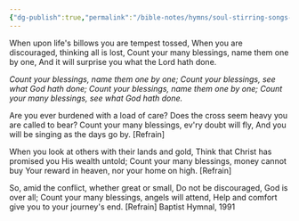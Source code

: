 ```yaml
---
{"dg-publish":true,"permalink":"/bible-notes/hymns/soul-stirring-songs-and-hymns/count-your-blessings/","title":"Count Your Blessings"}
---
```



When upon life's billows you are tempest tossed,
When you are discouraged, thinking all is lost,
Count your many blessings, name them one by one,
And it will surprise you what the Lord hath done.

*Count your blessings, name them one by one;
Count your blessings, see what God hath done;
Count your blessings, name them one by one;
Count your many blessings, see what God hath done.*

Are you ever burdened with a load of care?
Does the cross seem heavy you are called to bear?
Count your many blessings, ev'ry doubt will fly,
And you will be singing as the days go by. [Refrain]

When you look at others with their lands and gold,
Think that Christ has promised you His wealth untold;
Count your many blessings, money cannot buy
Your reward in heaven, nor your home on high. [Refrain]

So, amid the conflict, whether great or small,
Do not be discouraged, God is over all;
Count your many blessings, angels will attend,
Help and comfort give you to your journey's end. [Refrain]
Baptist Hymnal, 1991